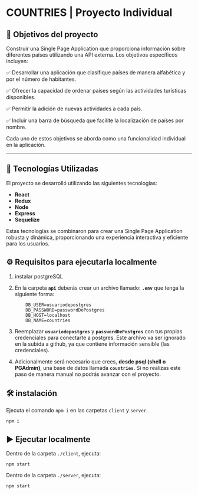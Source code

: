 # **COUNTRIES** | Proyecto Individual

## **🎯 Objetivos del proyecto**

Construir una Single Page Application que proporciona información sobre diferentes países utilizando una API externa. Los objetivos específicos incluyen:

✅ Desarrollar una aplicación que clasifique países de manera alfabética y por el número de habitantes.

✅ Ofrecer la capacidad de ordenar países según las actividades turísticas disponibles.

✅ Permitir la adición de nuevas actividades a cada país.

✅ Incluir una barra de búsqueda que facilite la localización de países por nombre.

Cada uno de estos objetivos se aborda como una funcionalidad individual en la aplicación.

---

## **🚀 Tecnologías Utilizadas**

El proyecto se desarrolló utilizando las siguientes tecnologías:

- **React**
- **Redux**
- **Node**
- **Express**
- **Sequelize**

Estas tecnologías se combinaron para crear una Single Page Application robusta y dinámica, proporcionando una experiencia interactiva y eficiente para los usuarios.

## **⚙️ Requisitos para ejecutarla localmente**
1. instalar postgreSQL
2. En la carpeta **`api`** deberás crear un archivo llamado: **`.env`** que tenga la siguiente forma:

   ```env
       DB_USER=usuariodepostgres
       DB_PASSWORD=passwordDePostgres
       DB_HOST=localhost
       DB_NAME=countries
   ```

3. Reemplazar **`usuariodepostgres`** y **`passwordDePostgres`** con tus propias credenciales para conectarte a postgres. Este archivo va ser ignorado en la subida a github, ya que contiene información sensible (las credenciales).

4. Adicionalmente será necesario que crees, **desde psql (shell o PGAdmin)**, una base de datos llamada **`countries`**. Si no realizas este paso de manera manual no podrás avanzar con el proyecto.
   
## 🛠️ instalación 

Ejecuta el comando `npm i` en las carpetas `client` y `server`.
  ```
 npm i
   ```

## ▶️ Ejecutar localmente

Dentro de la carpeta `./client`, ejecuta:
```
npm start
```
 
Dentro de la carpeta `./server`, ejecuta:
```
npm start
```

